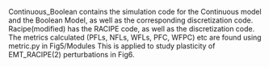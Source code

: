 Continuous_Boolean contains the simulation code for the Continuous model and the Boolean Model, as well as the corresponding discretization code.
Racipe(modified) has the RACIPE code, as well as the discretization code.
The metrics calculated (PFLs, NFLs, WFLs, PFC, WFPC) etc are found using metric.py in Fig5/Modules
This is applied to study plasticity of EMT_RACIPE(2) perturbations in Fig6.
